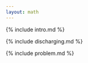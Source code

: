 ```yaml
---
layout: math
---
```


{% include intro.md %}

{% include discharging.md %}

{% include problem.md %}
